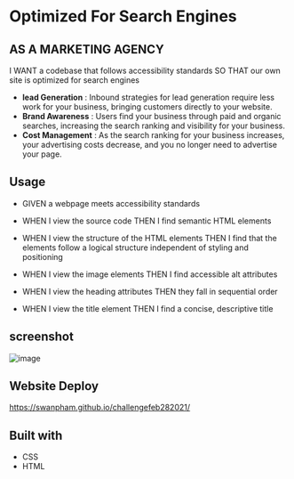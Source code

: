 # Optimized For Search Engines

## AS A MARKETING AGENCY
I WANT a codebase that follows accessibility standards
SO THAT our own site is optimized for search engines

- **lead Generation** : Inbound strategies for lead generation require less work for your business, bringing customers directly to your website.
- **Brand Awareness** : Users find your business through paid and organic searches, increasing the search ranking and visibility for your business.
- **Cost Management** : As the search ranking for your business increases, your advertising costs decrease, and you no longer need to advertise your page.

## Usage

* GIVEN a webpage meets accessibility standards

* WHEN I view the source code THEN I find semantic HTML elements
* WHEN I view the structure of the HTML elements THEN I find that the elements follow a logical structure independent of styling and positioning
* WHEN I view the image elements THEN I find accessible alt attributes
* WHEN I view the heading attributes THEN they fall in sequential order
* WHEN I view the title element THEN I find a concise, descriptive title

## screenshot
![image](https://user-images.githubusercontent.com/78882909/126867855-ec3efd14-7b98-4ff7-817c-141dcd25a76c.png)

## Website Deploy
https://swanpham.github.io/challengefeb282021/

## Built with
- CSS
- HTML
